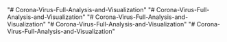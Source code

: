"# Corona-Virus-Full-Analysis-and-Visualization" 
"# Corona-Virus-Full-Analysis-and-Visualization" 
"# Corona-Virus-Full-Analysis-and-Visualization" 
"# Corona-Virus-Full-Analysis-and-Visualization" 
"# Corona-Virus-Full-Analysis-and-Visualization" 
